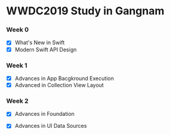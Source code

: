 # WWDC2019 Study in Gangnam

### Week 0

- [x] What's New in Swift
- [x] Modern Swift API Design

### Week 1

- [x] Advances in App Bacgkround Execution
- [x] Advanced in Collection View Layout

### Week 2

- [x] Advances in Foundation
- [x] Advances in UI Data Sources


